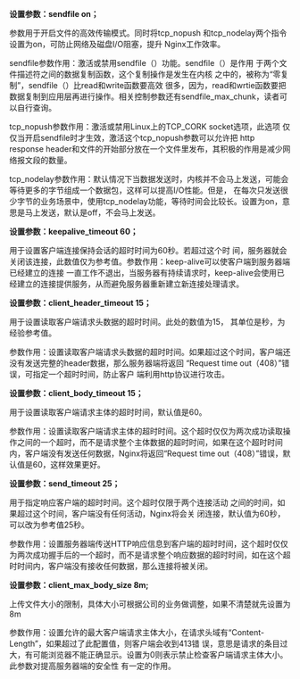 **设置参数：sendfile on；**

参数用于开启文件的高效传输模式。同时将tcp_nopush 和tcp_nodelay两个指令设置为on，可防止网络及磁盘I/O阻塞，提升 Nginx工作效率。

sendfile参数作用：激活或禁用sendfile（）功能。sendfile（）是作用 于两个文件描述符之间的数据复制函数，这个复制操作是发生在内核 之中的，被称为“零复制”，sendfile（）比read和write函数要高效 很多，因为，read和wrtie函数要把数据复制到应用层再进行操作。相关控制参数还有sendfile_max_chunk，读者可以自行查询。

tcp_nopush参数作用：激活或禁用Linux上的TCP_CORK socket选项，此选项 仅仅当开启sendfile时才生效，激活这个tcp_nopush参数可以允许把 http response header和文件的开始部分放在一个文件里发布，其积极的作用是减少网络报文段的数量。

tcp_nodelay参数作用：默认情况下当数据发送时，内核并不会马上发送，可能会等待更多的字节组成一个数据包，这样可以提高I/O性能。但是， 在每次只发送很少字节的业务场景中，使用tcp_nodelay功能，等待时间会比较长。设置为on，意思是马上发送，默认是off，不会马上发送。

**设置参数：keepalive_timeout 60；** 

用于设置客户端连接保持会话的超时时间为60秒。若超过这个时 间，服务器就会关闭该连接，此数值仅为参考值。参数作用：keep-alive可以使客户端到服务器端已经建立的连接 一直工作不退出，当服务器有持续请求时，keep-alive会使用已经建立的连接提供服务，从而避免服务器重新建立新连接处理请求。

**设置参数：client_header_timeout 15；**

用于设置读取客户端请求头数据的超时时间。此处的数值为15， 其单位是秒，为经验参考值。

参数作用：设置读取客户端请求头数据的超时时间。如果超过这个时间，客户端还没有发送完整的header数据，那么服务器端将返回 
“Request time out（408）”错误，可指定一个超时时间，防止客户 端利用http协议进行攻击。

**设置参数：client_body_timeout 15；** 

用于设置读取客户端请求主体的超时时间，默认值是60。

参数作用：设置读取客户端请求主体的超时时间。这个超时仅仅为两次成功读取操作之间的一个超时，而不是请求整个主体数据的超时时间，如果在这个超时时间内，客户端没有发送任何数据，Nginx将返回“Request time out（408）”错误，默认值是60，这样效果更好。

**设置参数：send_timeout 25；** 

用于指定响应客户端的超时时间。这个超时仅限于两个连接活动 之间的时间，如果超过这个时间，客户端没有任何活动，Nginx将会关 
闭连接，默认值为60秒，可以改为参考值25秒。

参数作用：设置服务器端传送HTTP响应信息到客户端的超时时间，这个超时仅仅为两次成功握手后的一个超时，而不是请求整个响应数据的超时时间，如在这个超时时间内，客户端没有接收任何数据，那么连接将被关闭。

**设置参数：client_max_body_size 8m;**

上传文件大小的限制，具体大小可根据公司的业务做调整，如果不清楚就先设置为8m 

参数作用：设置允许的最大客户端请求主体大小，在请求头域有“Content-Length”，如果超过了此配置值，则客户端会收到413错 
误，意思是请求的条目过大，有可能浏览器不能正确显示。设置为0则表示禁止检查客户端请求主体大小。此参数对提高服务器端的安全性 有一定的作用。